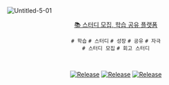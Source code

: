 ![Untitled-5-01](https://user-images.githubusercontent.com/68919333/195964523-e2d4c5a6-03c7-44ac-bebb-af9f2b952101.png)
<div align="center">

[📚 스터디 모집, 학습 공유 플랫폼](https://lnshare-study.com/) <br>

`# 학습` `# 스터디` `# 성장` `# 공유` `# 자극` <br/>
`# 스터디 모집` `# 회고 스터디`

</div>
<br/>

<div align="center">

[![Release](https://img.shields.io/badge/-%F0%9F%92%AB%20WebService%20-blue)](https://lnshare-study.com/)
[![Release](https://img.shields.io/badge/-%F0%9F%93%9A%20API%20Docs-green)]()
[![Release](https://img.shields.io/badge/%E2%9C%A8%20release-v1.0.0-brightgreen)]()

</div>
